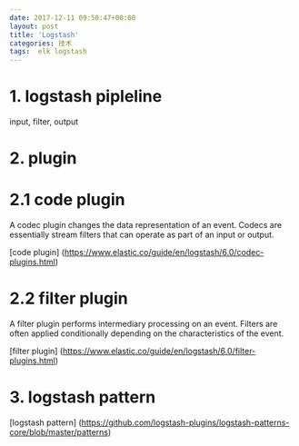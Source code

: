 ```yaml
---
date: 2017-12-11 09:50:47+00:00
layout: post
title: 'Logstash'
categories: 技术
tags:  elk logstash
---
```


# 1. logstash pipleline 

input, filter, output


# 2. plugin
# 2.1 code plugin
A codec plugin changes the data representation of an event. Codecs are essentially stream filters that can operate as part of an input or output.

[code plugin] (https://www.elastic.co/guide/en/logstash/6.0/codec-plugins.html)

# 2.2 filter plugin
A filter plugin performs intermediary processing on an event. Filters are often applied conditionally depending on the characteristics of the event.

[filter plugin] (https://www.elastic.co/guide/en/logstash/6.0/filter-plugins.html)
  

# 3. logstash pattern 
   
[logstash pattern] (https://github.com/logstash-plugins/logstash-patterns-core/blob/master/patterns)
